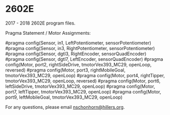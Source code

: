 # 2602E
2017 - 2018 2602E program files.

Pragma Statement / Motor Assignments:

#pragma config(Sensor, in1,    LeftPotentiometer, sensorPotentiometer)
#pragma config(Sensor, in3,    RightPotentiometer, sensorPotentiometer)
#pragma config(Sensor, dgtl3,  RightEncoder,   sensorQuadEncoder)
#pragma config(Sensor, dgtl7,  LeftEncoder,    sensorQuadEncoder)
#pragma config(Motor,  port2,           rightSideDrive, tmotorVex393_MC29, openLoop, reversed)
#pragma config(Motor,  port3,           rightMobileGoal, tmotorVex393_MC29, openLoop)
#pragma config(Motor,  port4,           rightTipper,   tmotorVex393_MC29, openLoop, reversed)
#pragma config(Motor,  port6,           leftSideDrive, tmotorVex393_MC29, openLoop)
#pragma config(Motor,  port7,           leftTipper,    tmotorVex393_MC29, openLoop)
#pragma config(Motor,  port9,           leftMobileGoal, tmotorVex393_MC29, openLoop)

For any questions, please email nschonhorn@hillers.org.
